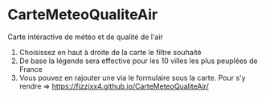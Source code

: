 # CarteMeteoQualiteAir
Carte intéractive de météo et de qualité de l'air
1) Choisissez en haut à droite de la carte le filtre souhaité
2) De base la légende sera effective pour les 10 villes les plus peuplées de France
3) Vous pouvez en rajouter une via le formulaire sous la carte.
Pour s'y rendre => https://fizzixx4.github.io/CarteMeteoQualiteAir/
